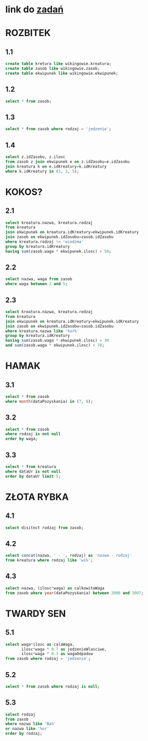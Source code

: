 # link  do [zadań](https://github.com/kropiak/bazy_inf/blob/main/lab_06/lab_06.pdf)
# ROZBITEK
## 1.1
```SQL
create table kretura like wikingowie.kreatura;
create table zasob like wikingowie.zasob;
create table ekwipunek like wikingowie.ekwipunek;
```
## 1.2
```SQL
select * from zasob;
```

## 1.3
```SQL
select * from zasob where rodzaj = 'jedzenie';
```

## 1.4
```SQL
select z.idZasobu, z.ilosc
from zasob z join ekwipunek e on z.idZasobu=e.idZasobu
join kreatura k on e.idKreatury=k.idKreatury
where k.idKreatury in (1, 3, 5);
```
# KOKOS?
## 2.1
```SQL
select kreatura.nazwa, kreatura.rodzaj
from kreatura
join ekwipunek on kreatura.idKreatury=ekwipunek.idKreatury
join zasob on ekwipunek.idZasobu=zasob.idZasobu
where kreatura.rodzaj != 'wiedzma'
group by kreatura.idKreatury
having sum(zasob.waga * ekwipunek.ilosc) > 50;
```

## 2.2
```SQL
select nazwa, waga from zasob
where waga between 2 and 5;
```
## 2.3
```SQL
select kreatura.nazwa, kreatura.rodzaj
from kreatura
join ekwipunek on kreatura.idKreatury=ekwipunek.idKreatury
join zasob on ekwipunek.idZasobu=zasob.idZasobu
where kreatura.nazwa like '%or%'
group by kreatura.idKreatury
having sum(zasob.waga * ekwipunek.ilosc) > 30
and sum(zasob.waga * ekwipunek.ilosc) < 70;
```
# HAMAK

## 3.1
```SQL
select * from zasob
where month(dataPozyskania) in (7, 8);
```
## 3.2
```SQL
select * from zasob
where rodzaj is not null
order by waga;
```
## 3.3
```SQL
select * from kreatura
where dataUr is not null
order by dataUr limit 5;
```
# ZŁOTA RYBKA
## 4.1
```SQL
select disitnct rodzaj from zasob;
```
## 4.2
```SQL
select concat(nazwa, ' - ', rodzaj) as 'nazwa - rodzaj'
from kreatura where rodzaj like 'wi%';
```
## 4.3
```SQL
select nazwa, (ilosc*waga) as calkowitaWaga
from zasob where year(dataPozyskania) between 2000 and 2007;
```

# TWARDY SEN
## 5.1
```SQL
select waga*ilosc as calaWaga,
       ilosc*waga * 0.7 as jedzenieWlasciwe,
       ilosc*waga * 0.3 as wagaOdpadow
from zasob where rodzaj = 'jedzenie';
```
## 5.2
```SQL
select * from zasob where rodzaj is null;
```
## 5.3
```SQL
select rodzaj
from zasob
where nazwa like 'Ba%'
or nazwa like '%or'
order by rodzaj;
```
